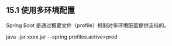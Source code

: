 ## 15.1 使用多环境配置

Spring Boot 是通过概要文件（profile）机制对多环境配置提供支持的。



java -jar xxxx.jar --spring.profiles.active=prod